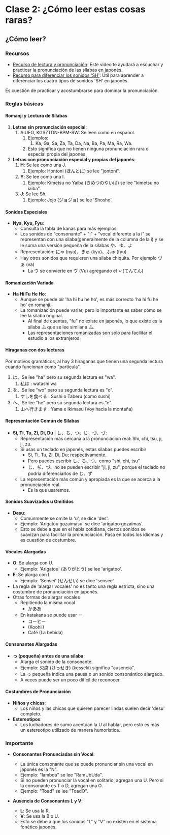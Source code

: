 # Clase 2: ¿Cómo leer estas cosas raras?

## ¿Cómo leer?

### Recursos

- [Recurso de lectura y pronunciación](https://www.youtube.com/watch?v=bvgph0DmlBE): Este video te ayudará a escuchar y practicar la pronunciación de las sílabas en japonés.
- [Recurso para diferenciar los sonidos 'SH'](https://youtu.be/GIkDrHWwWJs): Útil para aprender a diferenciar los cuatro tipos de sonidos 'SH' en japonés.

Es cuestión de practicar y acostumbrarse para dominar la pronunciación.

### Reglas básicas

#### Romanji y Lectura de Sílabas

1. **Letras sin pronunciación especial**:
	1. AIUEO, KGSZTDN-BPM-RW: Se leen como en español.
		1. Ejemplos:
			1. Ka, Ga, Sa, Za, Ta, Da, Na, Ba, Pa, Ma, Ra, Wa.
		2. Esto significa que no tienen ninguna pronunciación rara o especial propia del japonés.
2. **Letras con pronunciación especial y propias del japonés**:
	1. **H**: Se lee como una J.
		1. Ejemplo: Hontoni (ほんとに) se lee "jontoni".
	2. **Y**: Se lee como una I.
		1. Ejemplo: Kimetsu no Yaiba (きめつのやいば) se lee "kimetsu no iaiba".
	3. **J**: Se lee Sh.
		1. Ejemplo: Jojo (ジョジョ) se lee 'Shosho'.

#### Sonidos Especiales

- **Nya, Kyu, Fyu**:
    - Consulta la tabla de kanas para más ejemplos.
    - Los sonidos de "consonante" + "i" + "vocal diferente a la i" se representan con una silaba(generalmente de la columna de la i) y se le suma una versión pequeña de la silabas や、ゆ、よ
    - Representación: にゃ (nya)、きゅ (kyu)、ふゅ (fyu).
    - Hay otros sonidos que requieren una silaba chiquita. Por ejemplo ヴぁ (va)
	    - La ウ se convierte en ヴ (Vu) agregando el 〃(てんてん)

#### Romanización Variada

- **Ha Hi Fu He Ho**:
    - Aunque se puede oír 'ha hi hu he ho', es más correcto 'ha hi fu he ho' en romanji.
    - La romanización puede variar, pero lo importante es saber cómo se lee la sílaba original.
	    - Al final de cuentas, "fu" no existe en japonés, lo que existe es la silaba ふ que se lee similar a ふ.
	    - Las representaciones romanizadas son sólo para facilitar el estudio a los extranjeros.

#### Hiraganas con dos lecturas

Por motivos gramáticos, al hay 3 hiraganas que tienen una segunda lectura cuando funcionan como "partícula". 

1. は、Se lee "ha" pero su segunda lectura es "wa".
	1. 私は : watashi wa
2. を、Se lee "wo" pero su segunda lectura es "o".
	1. すしを食べる : Sushi o Taberu (como sushi)
3. へ、Se lee "he" pero su segunda lectura es "e".
	1. 山へ行きます : Yama e Ikimasu (Voy hacia la montaña)

#### Representación Común de Silabas

- **Si, Ti, Tu, Zi, Di, Du** | し、ち、つ、じ、づ、づ:
    - Representación más cercana a la pronunciación real: Shi, chi, tsu, ji, ji, zu.
    - Si usas un teclado en japonés, estas silabas puedes escribir
	    - Si, Ti, Tu, Zi, Di, Du; respectivamente.
	    - Pero puedes escribir し、ち、つ、como "shi, chi, tsu"
	    - じ、ぢ、づ、no se pueden escribir "ji, ji, zu", porque el teclado no podría diferenciarlos de じ、ず
    - La representación más común y apropiada es la que se acerca a la pronunciación real.
	    - Es la que usaremos.

#### Sonidos Suavizados u Omitidos

- **Desu**:
    - Comúnmente se omite la 'u', se dice 'des'.
    - Ejemplo: 'Arigatou gozaimasu' se dice 'arigatoo gozaimas'.
    - Esto se debe a que en el habla cotidiana, ciertos sonidos se suavizan para facilitar la pronunciación. Pasa en todos los idiomas y es cuestión de costumbre.

#### Vocales Alargadas

- **O**: Se alarga con U.
    - Ejemplo: 'Arigatou' (ありがとう) se lee 'arigatoo'.
- **E**: Se alarga con I.
    - Ejemplo: 'Sensei' (せんせい) se dice 'sensee'.
- La regla de 'alargar vocales' no es tanto una regla estricta, sino una costumbre de pronunciación en japonés.
- Otras formas de alargar vocales
	- Repitiendo la misma vocal
		- かああ
	- En katakana se puede usar ー
		- コーヒー
		- (Koohii)
		- Café (La bebida)
#### Consonantes Alargadas

- **っ (pequeña) antes de una sílaba**:
    - Alarga el sonido de la consonante.
    - Ejemplo: 欠席 (けっせき) (kesseki) significa "ausencia".
    - La っ pequeña indica una pausa o un sonido consonántico alargado.
    - A veces puede ser un poco difícil de reconocer.

#### Costumbres de Pronunciación

- **Niños y chicas**:
    - Los niños y las chicas que quieren parecer lindas suelen decir 'desu' completo.
- **Estereotipos**:
    - Los luchadores de sumo acentúan la U al hablar, pero esto es más un estereotipo utilizado de manera humorística.

### Importante

- **Consonantes Pronunciadas sin Vocal**:
    
    - La única consonante que se puede pronunciar sin una vocal en japonés es la "N".
    - Ejemplo: "lambda" se lee "RamUbUda".
    - Si no pueden pronunciar la vocal en solitario, agregan una U. Pero si la consonante es T o D, agregan una O.
    - Ejemplo: "Toad" se lee "ToadO".
- **Ausencia de Consonantes L y V**:
    
    - **L**: Se usa la R.
    - **V**: Se usa la B o U.
    - Esto se debe a que los sonidos "L" y "V" no existen en el sistema fonético japonés.